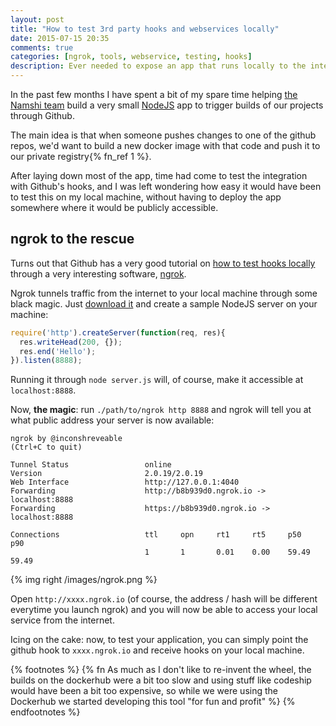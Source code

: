 ```yaml
---
layout: post
title: "How to test 3rd party hooks and webservices locally"
date: 2015-07-15 20:35
comments: true
categories: [ngrok, tools, webservice, testing, hooks]
description: Ever needed to expose an app that runs locally to the internet? ngrok to the rescue!
---
```


In the past few months I have spent a bit of my spare time
helping [the Namshi team](http://tech.namshi.com/) build a
very small [NodeJS](https://nodejs.org/) app to trigger builds
of our projects through Github.

<!-- more -->

The main idea is that when someone pushes changes to
one of the github repos, we'd want to build a new docker image
with that code and push it to our private registry{% fn_ref 1 %}.

After laying down most of the app, time had come to test
the integration with Github's hooks, and I was left wondering
how easy it would have been to test this on my local machine,
without having to deploy the app somewhere where it would be
publicly accessible.

## ngrok to the rescue

Turns out that Github has a very good tutorial on [how to test
hooks locally](https://developer.github.com/webhooks/configuring/)
through a very interesting software, [ngrok](https://ngrok.com/).

Ngrok tunnels traffic from the internet to your local machine
through some black magic. Just [download it](https://ngrok.com/download)
and create a sample NodeJS server on your machine:

``` javascript
require('http').createServer(function(req, res){
  res.writeHead(200, {});
  res.end('Hello');
}).listen(8888);
```

Running it through `node server.js` will, of course, make it accessible at
`localhost:8888`.

Now, **the magic**: run `./path/to/ngrok http 8888`
and ngrok will tell you at what public address your server is now
available:

```
ngrok by @inconshreveable                                                                                                                                                                    (Ctrl+C to quit)

Tunnel Status                 online
Version                       2.0.19/2.0.19
Web Interface                 http://127.0.0.1:4040
Forwarding                    http://b8b939d0.ngrok.io -> localhost:8888
Forwarding                    https://b8b939d0.ngrok.io -> localhost:8888

Connections                   ttl     opn     rt1     rt5     p50     p90
                              1       1       0.01    0.00    59.49   59.49
```

{% img right /images/ngrok.png %}

Open `http://xxxx.ngrok.io` (of course, the address / hash will be
different everytime you launch ngrok) and you will now be able to access
your local service from the internet.

Icing on the cake: now, to test your application, you
can simply point the github hook to `xxxx.ngrok.io` and receive
hooks on your local machine.

{% footnotes %}
  {% fn As much as I don't like to re-invent the wheel, the builds on the dockerhub were a bit too slow and using stuff like codeship would have been a bit too expensive, so while we were using the Dockerhub we started developing this tool "for fun and profit" %}
{% endfootnotes %}